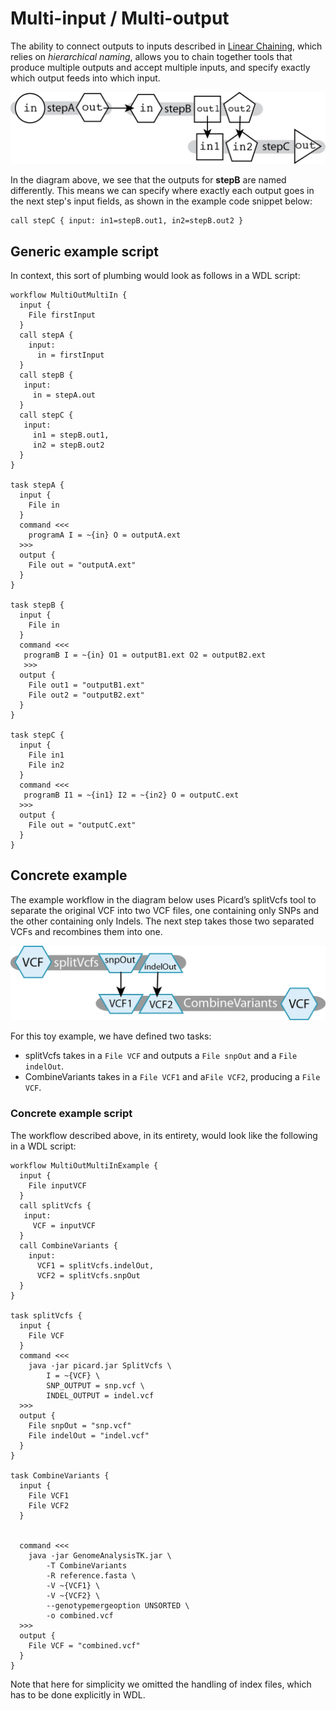 # Multi-input / Multi-output
The ability to connect outputs to inputs described in [Linear Chaining](./Linear_chaining.md), which relies on *hierarchical naming*, allows you to chain together tools that produce multiple outputs and accept multiple inputs, and specify exactly which output feeds into which input.

![diagram depicting an input used for a process called stepA producing an output that is used as input to a process stepB. StepB produces two outputs, out1 and out2, both of which are used as input to a process stepC, which produces a final output.](../Images/multi-input-multi-output.png)

In the diagram above, we see that the outputs for **stepB** are named differently. This means we can specify where exactly each output goes in the next step's input fields, as shown in the example code snippet below:

```wdl
call stepC { input: in1=stepB.out1, in2=stepB.out2 }
```

## Generic example script

In context, this sort of plumbing would look as follows in a WDL script:

```wdl
workflow MultiOutMultiIn {
  input {
    File firstInput
  }
  call stepA { 
    input: 
      in = firstInput
  }
  call stepB {
   input: 
     in = stepA.out 
  }
  call stepC {
   input: 
     in1 = stepB.out1, 
     in2 = stepB.out2 
  }
}

task stepA {
  input {
    File in
  }
  command <<< 
    programA I = ~{in} O = outputA.ext 
  >>>
  output { 
    File out = "outputA.ext" 
  }
}

task stepB {
  input {
    File in
  }
  command <<<
   programB I = ~{in} O1 = outputB1.ext O2 = outputB2.ext 
   >>>
  output {
    File out1 = "outputB1.ext"
    File out2 = "outputB2.ext" 
  }
}

task stepC {
  input {
    File in1
    File in2
  }
  command <<<
   programB I1 = ~{in1} I2 = ~{in2} O = outputC.ext 
  >>>
  output { 
    File out = "outputC.ext" 
  }
}
```
## Concrete example

The example workflow in the diagram below uses Picard’s splitVcfs tool to separate the original VCF into two VCF files, one containing only SNPs and the other containing only Indels. The next step takes those two separated VCFs and recombines them into one.

![Diagram depicting how a VCF is used as input to the splitVcFs tools, producing two outputs: an snpOut and an indelOut. Each of these outputs are used as the input, VCF1 and VCF2, respectively to the CombineVariants tool, which produces an output VCF.](../Images/multi_in_out_GATK.png)

For this toy example, we have defined two tasks:

* splitVcfs takes in a `File VCF` and outputs a `File snpOut` and a `File indelOut`.
* CombineVariants takes in a `File VCF1` and a`File VCF2`, producing a `File VCF`.

### Concrete example script

The workflow described above, in its entirety, would look like the following in a WDL script:

```wdl
workflow MultiOutMultiInExample {
  input {
    File inputVCF
  }
  call splitVcfs {
   input: 
     VCF = inputVCF
  }
  call CombineVariants { 
    input: 
      VCF1 = splitVcfs.indelOut, 
      VCF2 = splitVcfs.snpOut 
  }
}

task splitVcfs {
  input {
    File VCF
  }
  command <<<
    java -jar picard.jar SplitVcfs \
        I = ~{VCF} \
        SNP_OUTPUT = snp.vcf \
        INDEL_OUTPUT = indel.vcf
  >>>
  output {
    File snpOut = "snp.vcf"
    File indelOut = "indel.vcf"
  }
}

task CombineVariants {
  input {
    File VCF1
    File VCF2
  }


  command <<<
    java -jar GenomeAnalysisTK.jar \
        -T CombineVariants
        -R reference.fasta \
        -V ~{VCF1} \
        -V ~{VCF2} \
        --genotypemergeoption UNSORTED \
        -o combined.vcf
  >>>
  output {
    File VCF = "combined.vcf"
  }
}
```

Note that here for simplicity we omitted the handling of index files, which has to be done explicitly in WDL.